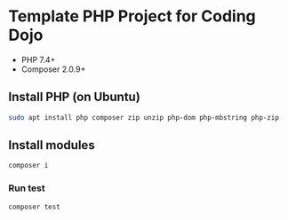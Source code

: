 # Template PHP Project for Coding Dojo

* PHP 7.4+
* Composer 2.0.9+

## Install PHP (on Ubuntu)

```sh
sudo apt install php composer zip unzip php-dom php-mbstring php-zip
```

## Install modules

```sh
composer i
```

### Run test

```sh
composer test
```